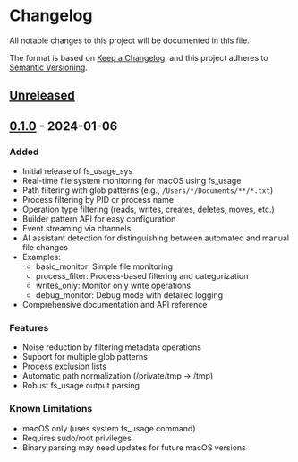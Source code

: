# Changelog

All notable changes to this project will be documented in this file.

The format is based on [Keep a Changelog](https://keepachangelog.com/en/1.0.0/),
and this project adheres to [Semantic Versioning](https://semver.org/spec/v2.0.0.html).

## [Unreleased]

## [0.1.0] - 2024-01-06

### Added
- Initial release of fs_usage_sys
- Real-time file system monitoring for macOS using fs_usage
- Path filtering with glob patterns (e.g., `/Users/*/Documents/**/*.txt`)
- Process filtering by PID or process name
- Operation type filtering (reads, writes, creates, deletes, moves, etc.)
- Builder pattern API for easy configuration
- Event streaming via channels
- AI assistant detection for distinguishing between automated and manual file changes
- Examples:
  - basic_monitor: Simple file monitoring
  - process_filter: Process-based filtering and categorization
  - writes_only: Monitor only write operations
  - debug_monitor: Debug mode with detailed logging
- Comprehensive documentation and API reference

### Features
- Noise reduction by filtering metadata operations
- Support for multiple glob patterns
- Process exclusion lists
- Automatic path normalization (/private/tmp → /tmp)
- Robust fs_usage output parsing

### Known Limitations
- macOS only (uses system fs_usage command)
- Requires sudo/root privileges
- Binary parsing may need updates for future macOS versions

[Unreleased]: https://github.com/madhavajay/fs_usage_sys/compare/v0.1.0...HEAD
[0.1.0]: https://github.com/madhavajay/fs_usage_sys/releases/tag/v0.1.0